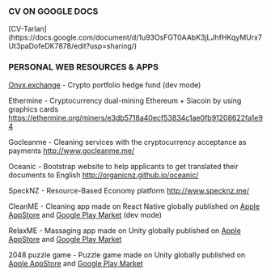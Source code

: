 <h3>CV ON GOOGLE DOCS</h3>
[CV-Tarlan](https://docs.google.com/document/d/1u93OsFGT0AAbK3jLJhfHKqyMUrx7Ut3paDofeDK7878/edit?usp=sharing/)

<h3>PERSONAL WEB RESOURCES & APPS</h3>

[Onyx.exchange](http://www.onyx.exchange/)  - Crypto portfolio hedge fund (dev mode) 

Ethermine - Cryptocurrency dual-mining Ethereum + Siacoin by using graphics cards https://ethermine.org/miners/e3db5718a40ecf53834c1ae0fb91208622fa1e94

Gocleanme - Cleaning services with the cryptocurrency acceptance as payments http://www.gocleanme.me/

Oceanic - Bootstrap website to help applicants to get translated their documents to English http://organicnz.github.io/oceanic/

SpeckNZ - Resource-Based Economy platform  http://www.specknz.me/

CleanME - Cleaning app made on React Native globally published on [Apple AppStore](https://itunes.apple.com/nz/app/cleanme-cleaning-services/id1181291989?mt=8/) and [Google Play Market](https://play.google.com/store/apps/details?id=com.cleanme.cleanme) (dev mode)

RelaxME - Massaging app made on Unity globally published on [Apple AppStore](https://itunes.apple.com/nz/app/relaxme-massage-services/id1186184398?mt=8/) and [Google Play Market](https://play.google.com/store/apps/details?id=com.specknz.relaxme/)

2048 puzzle game - Puzzle game made on Unity globally published on [Apple AppStore](https://itunes.apple.com/nz/app/2048-logic-puzzle-game/id1193111277?mt=8/) and [Google Play Market](https://play.google.com/store/apps/details?id=me.specknz.puzzle)
